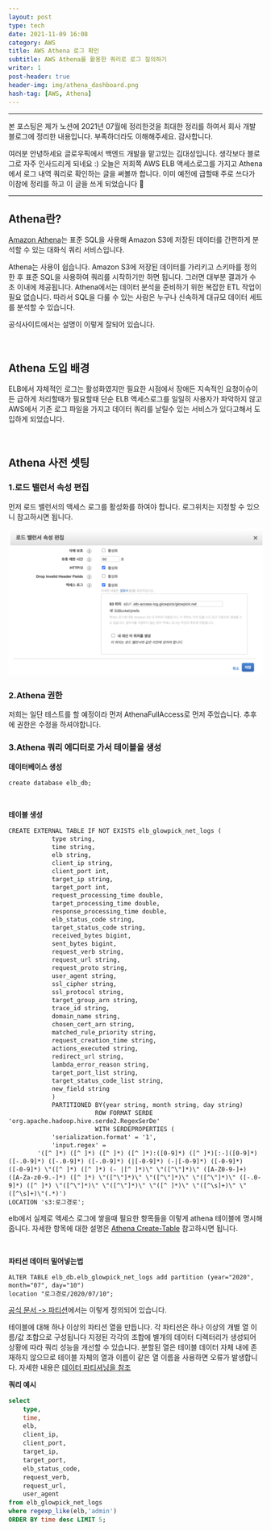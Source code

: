```yaml
---
layout: post
type: tech
date: 2021-11-09 16:08
category: AWS
title: AWS Athena 로그 확인 
subtitle: AWS Athena를 활용한 쿼리로 로그 질의하기 
writer: 1
post-header: true
header-img: img/athena_dashboard.png
hash-tag: [AWS, Athena]
---
```


<hr />
본 포스팅은 제가 노션에 2021년 07월에 정리한것을 최대한 정리를 하여서 회사 개발 블로그에 정리한 내용입니다. 부족하더라도 이해해주세요. 감사합니다.

여러분 안녕하세요 글로우픽에서 백엔드 개발을 맡고있는 김대성입니다. 생각보다 블로그로 자주 인사드리게 되네요 :)  오늘은 저희쪽 AWS ELB 액세스로그를 가지고 Athena에서 로그 내역 쿼리로 확인하는 글을 써볼까 합니다. 
이미 예전에 급할때 주로 쓰다가 이참에 정리를 하고 이 글을 쓰게 되었습니다 🤔
<hr />

## Athena란?
[Amazon Athena](https://aws.amazon.com/ko/athena/?whats-new-cards.sort-by=item.additionalFields.postDateTime&whats-new-cards.sort-order=desc)는 표준 SQL을 사용해 Amazon S3에 저장된 데이터를 간편하게 분석할 수 있는 대화식 쿼리 서비스입니다.

Athena는 사용이 쉽습니다. Amazon S3에 저장된 데이터를 가리키고 스키마를 정의한 후 표준 SQL을 사용하여 쿼리를 시작하기만 하면 됩니다. 그러면 대부분 결과가 수 초 이내에 제공됩니다. Athena에서는 데이터 분석을 준비하기 위한 복잡한 ETL 작업이 필요 없습니다. 따라서 SQL을 다룰 수 있는 사람은 누구나 신속하게 대규모 데이터 세트를 분석할 수 있습니다.

공식사이트에서는 설명이 이렇게 잘되어 있습니다.



<br />

## Athena 도입 배경
ELB에서 자체적인 로그는 활성화였지만 필요한 시점에서 장애든 지속적인 요청이슈이든 급하게 처리할때가 필요할때 단순 ELB 액세스로그를 일일히 
사용자가 파악하지 않고 AWS에서 기존 로그 파일을 가지고 데이터 쿼리를 날릴수 있는 서비스가 있다고해서 도입하게 되었습니다.

<br />

## Athena 사전 셋팅 

### 1.로드 밸런서 속성 편집
먼저 로드 밸런서의 액세스 로그를 활성화를 하여야 합니다. 로그위치는 지정할 수 있으니 참고하시면 됩니다.

 <img src = "img/athena_setting1.png">
 
 
 
### 2.Athena 권한
저희는 일단 테스트를 할 예정이라 먼저 AthenaFullAccess로 먼저 주었습니다. 추후에 권한은 수정을 하셔야합니다.


### 3.Athena 쿼리 에디터로 가서 테이블을 생성

**데이터베이스 생성**
```
create database elb_db;
```

<br />

**테이블 생성**
```
CREATE EXTERNAL TABLE IF NOT EXISTS elb_glowpick_net_logs (
            type string,
            time string,
            elb string,
            client_ip string,
            client_port int,
            target_ip string,
            target_port int,
            request_processing_time double,
            target_processing_time double,
            response_processing_time double,
            elb_status_code string,
            target_status_code string,
            received_bytes bigint,
            sent_bytes bigint,
            request_verb string,
            request_url string,
            request_proto string,
            user_agent string,
            ssl_cipher string,
            ssl_protocol string,
            target_group_arn string,
            trace_id string,
            domain_name string,
            chosen_cert_arn string,
            matched_rule_priority string,
            request_creation_time string,
            actions_executed string,
            redirect_url string,
            lambda_error_reason string,
            target_port_list string,
            target_status_code_list string,
            new_field string
            )
            PARTITIONED BY(year string, month string, day string) 
						ROW FORMAT SERDE 'org.apache.hadoop.hive.serde2.RegexSerDe'
						WITH SERDEPROPERTIES (
            'serialization.format' = '1',
            'input.regex' = 
        '([^ ]*) ([^ ]*) ([^ ]*) ([^ ]*):([0-9]*) ([^ ]*)[:-]([0-9]*) ([-.0-9]*) ([-.0-9]*) ([-.0-9]*) (|[-0-9]*) (-|[-0-9]*) ([-0-9]*) ([-0-9]*) \"([^ ]*) ([^ ]*) (- |[^ ]*)\" \"([^\"]*)\" ([A-Z0-9-]+) ([A-Za-z0-9.-]*) ([^ ]*) \"([^\"]*)\" \"([^\"]*)\" \"([^\"]*)\" ([-.0-9]*) ([^ ]*) \"([^\"]*)\" \"([^\"]*)\" \"([^ ]*)\" \"([^\s]+)\" \"([^\s]+)\"(.*)')						
LOCATION 's3:로그경로';

```
elb에서 실제로 액세스 로그에 쌓을때 필요한 항목들을 이렇게 athena 테이블에 명시해줍니다.
자세한 항목에 대한 설명은 [Athena Create-Table](https://docs.aws.amazon.com/ko_kr/athena/latest/ug/create-table.html) 참고하시면 됩니다.

<br />

**파티션 데이터 밀어넣는법**
```
ALTER TABLE elb_db.elb_glowpick_net_logs add partition (year="2020", month="07", day="10")
location "로그경로/2020/07/10";
```
[공식 문서 -> 파티션](https://docs.aws.amazon.com/ko_kr/athena/latest/ug/alter-table-add-partition.html)에서는 이렇게 정의되어 있습니다.

테이블에 대해 하나 이상의 파티션 열을 만듭니다. 각 파티션은 하나 이상의 개별 열 이름/값 조합으로 구성됩니다
지정된 각각의 조합에 별개의 데이터 디렉터리가 생성되어 상황에 따라 쿼리 성능을 개선할 수 있습니다. 분할된 열은 테이블 데이터 자체 내에 존재하지 않으므로 테이블 자체의 열과 이름이 같은 열 이름을 사용하면 오류가 발생합니다. 
자세한 내용은 [데이터 파티셔닝을 참조](https://docs.aws.amazon.com/ko_kr/athena/latest/ug/partitions.html)


**쿼리 예시**
``` sql
select 
    type,
    time,
    elb,
    client_ip,
    client_port,
    target_ip,
    target_port,
    elb_status_code,
    request_verb,
    request_url,
    user_agent 
from elb_glowpick_net_logs 
where regexp_like(elb,'admin')
ORDER BY time desc LIMIT 5;
```